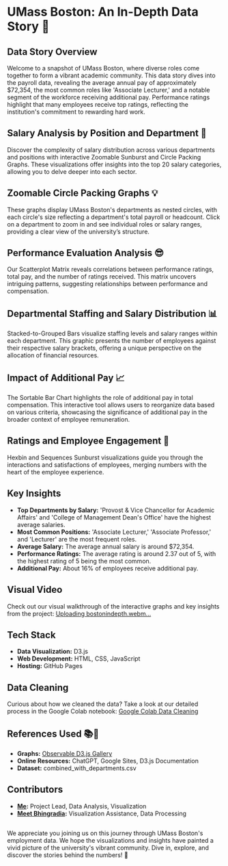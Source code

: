 # UMass Boston: An In-Depth Data Story 📖

## Data Story Overview
Welcome to a snapshot of UMass Boston, where diverse roles come together to form a vibrant academic community. This data story dives into the payroll data, revealing the average annual pay of approximately $72,354, the most common roles like 'Associate Lecturer,' and a notable segment of the workforce receiving additional pay. Performance ratings highlight that many employees receive top ratings, reflecting the institution's commitment to rewarding hard work.

## Salary Analysis by Position and Department 🤔
Discover the complexity of salary distribution across various departments and positions with interactive Zoomable Sunburst and Circle Packing Graphs. These visualizations offer insights into the top 20 salary categories, allowing you to delve deeper into each sector.

## Zoomable Circle Packing Graphs 💡
These graphs display UMass Boston's departments as nested circles, with each circle's size reflecting a department's total payroll or headcount. Click on a department to zoom in and see individual roles or salary ranges, providing a clear view of the university’s structure.

## Performance Evaluation Analysis 😎
Our Scatterplot Matrix reveals correlations between performance ratings, total pay, and the number of ratings received. This matrix uncovers intriguing patterns, suggesting relationships between performance and compensation.

## Departmental Staffing and Salary Distribution 📊
Stacked-to-Grouped Bars visualize staffing levels and salary ranges within each department. This graphic presents the number of employees against their respective salary brackets, offering a unique perspective on the allocation of financial resources.

## Impact of Additional Pay 📈
The Sortable Bar Chart highlights the role of additional pay in total compensation. This interactive tool allows users to reorganize data based on various criteria, showcasing the significance of additional pay in the broader context of employee remuneration.

## Ratings and Employee Engagement 🌟
Hexbin and Sequences Sunburst visualizations guide you through the interactions and satisfactions of employees, merging numbers with the heart of the employee experience.

## Key Insights
- **Top Departments by Salary:** 'Provost & Vice Chancellor for Academic Affairs' and 'College of Management Dean's Office' have the highest average salaries.
- **Most Common Positions:** 'Associate Lecturer,' 'Associate Professor,' and 'Lecturer' are the most frequent roles.
- **Average Salary:** The average annual salary is around $72,354.
- **Performance Ratings:** The average rating is around 2.37 out of 5, with the highest rating of 5 being the most common.
- **Additional Pay:** About 16% of employees receive additional pay.

## Visual Video
Check out our visual walkthrough of the interactive graphs and key insights from the project:
[Uploading bostonindepth.webm…]()


## Tech Stack
- **Data Visualization:** D3.js
- **Web Development:** HTML, CSS, JavaScript
- **Hosting:** GitHub Pages

## Data Cleaning
Curious about how we cleaned the data? Take a look at our detailed process in the Google Colab notebook:
[Google Colab Data Cleaning](https://colab.research.google.com/drive/1S0TkDLHgInbfWiD7HTjGVZ_IL5l7EcDe#scrollTo=6A60WSjBNnE1)

## References Used 📚🔗
- **Graphs:** [Observable D3.js Gallery](https://observablehq.com/@d3/gallery)
- **Online Resources:** ChatGPT, Google Sites, D3.js Documentation
- **Dataset:** combined_with_departments.csv

## Contributors
- **[Me](https://www.linkedin.com/in/nimil-lathiya/):** Project Lead, Data Analysis, Visualization
- **[Meet Bhingradia](https://www.linkedin.com/in/meet-bhingradiya-74049122a/):** Visualization Assistance, Data Processing

##
We appreciate you joining us on this journey through UMass Boston's employment data. We hope the visualizations and insights have painted a vivid picture of the university's vibrant community. Dive in, explore, and discover the stories behind the numbers! 🌟

